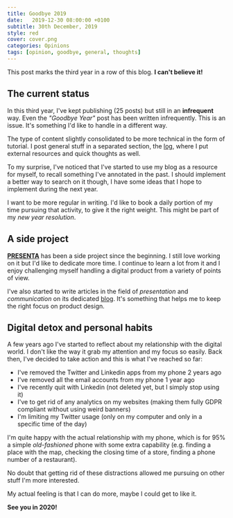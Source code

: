 ```yaml
---
title: Goodbye 2019
date:   2019-12-30 08:00:00 +0100
subtitle: 30th December, 2019
style: red
cover: cover.png
categories: Opinions
tags: [opinion, goodbye, general, thoughts]
---
```


This post marks the third year in a row of this blog. **I can't believe it!**

## The current status

In this third year, I've kept publishing (25 posts) but still in an **infrequent** way. Even the *"Goodbye Year"* post has been written infrequently. This is an issue. It's something I'd like to handle in a different way.

The type of content slightly consolidated to be more technical in the form of tutorial. I post general stuff in a separated section, the [log](/blog/log), where I put external resources and quick thoughts as well.

To my surprise, I've noticed that I've started to use my blog as a resource for myself, to recall something I've annotated in the past. I should implement a better way to search on it though, I have some ideas that I hope to implement during the next year.

I want to be more regular in writing. 
I'd like to book a daily portion of my time pursuing that activity, to give it the right weight.
This might be part of my *new year resolution*.

## A side project

[**PRESENTA**](https://www.presenta.cc/) has been a side project since the beginning. I still love working on it but I'd like to dedicate more time. I continue to learn a lot from it and I enjoy challenging myself handling a digital product from a variety of points of view.

I've also started to write articles in the field of *presentation* and *communication* on its dedicated [blog](https://www.presenta.cc/blog/). It's something that helps me to keep the right focus on product design.

## Digital detox and personal habits

A few years ago I've started to reflect about my relationship with the digital world. I don't like the way it grab my attention and my focus so easily. Back then, I've decided to take action and this is what I've reached so far:

- I've removed the Twitter and Linkedin apps from my phone 2 years ago
- I've removed all the email accounts from my phone 1 year ago
- I've recently quit with Linkedin (not deleted yet, but I simply stop using it)
- I've to get rid of any analytics on my websites (making them fully GDPR compliant without using weird banners)
- I'm limiting my Twitter usage (only on my computer and only in a specific time of the day)

I'm quite happy with the actual relationship with my phone, which is for 95% a simple *old-fashioned* phone with some extra capability (e.g. finding a place with the map, checking the closing time of a store, finding a phone number of a restaurant).

No doubt that getting rid of these distractions allowed me pursuing on other stuff I'm more interested.

My actual feeling is that I can do more, maybe I could get to like it.

**See you in 2020!**